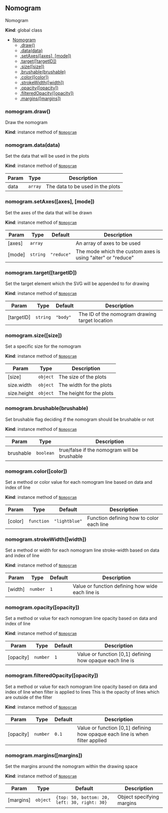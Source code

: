 <a name="Nomogram"></a>

## Nomogram
Nomogram

**Kind**: global class  

* [Nomogram](#Nomogram)
    * [.draw()](#Nomogram+draw)
    * [.data(data)](#Nomogram+data)
    * [.setAxes([axes], [mode])](#Nomogram+setAxes)
    * [.target([targetID])](#Nomogram+target)
    * [.size([size])](#Nomogram+size)
    * [.brushable(brushable)](#Nomogram+brushable)
    * [.color([color])](#Nomogram+color)
    * [.strokeWidth([width])](#Nomogram+strokeWidth)
    * [.opacity([opacity])](#Nomogram+opacity)
    * [.filteredOpacity([opacity])](#Nomogram+filteredOpacity)
    * [.margins([margins])](#Nomogram+margins)

<a name="Nomogram+draw"></a>

### nomogram.draw()
Draw the nomogram

**Kind**: instance method of <code>[Nomogram](#Nomogram)</code>  
<a name="Nomogram+data"></a>

### nomogram.data(data)
Set the data that will be used in the plots

**Kind**: instance method of <code>[Nomogram](#Nomogram)</code>  

| Param | Type | Description |
| --- | --- | --- |
| data | <code>array</code> | The data to be used in the plots |

<a name="Nomogram+setAxes"></a>

### nomogram.setAxes([axes], [mode])
Set the axes of the data that will be drawn

**Kind**: instance method of <code>[Nomogram](#Nomogram)</code>  

| Param | Type | Default | Description |
| --- | --- | --- | --- |
| [axes] | <code>array</code> | <code></code> | An array of axes to be used |
| [mode] | <code>string</code> | <code>&quot;reduce&quot;</code> | The mode which the custom axes is using "alter" or "reduce" |

<a name="Nomogram+target"></a>

### nomogram.target([targetID])
Set the target element which the SVG will be appended to for drawing

**Kind**: instance method of <code>[Nomogram](#Nomogram)</code>  

| Param | Type | Default | Description |
| --- | --- | --- | --- |
| [targetID] | <code>string</code> | <code>&quot;body&quot;</code> | The ID of the nomogram drawing target location |

<a name="Nomogram+size"></a>

### nomogram.size([size])
Set a specific size for the nomogram

**Kind**: instance method of <code>[Nomogram](#Nomogram)</code>  

| Param | Type | Description |
| --- | --- | --- |
| [size] | <code>object</code> | The size of the plots |
| size.width | <code>object</code> | The width for the plots |
| size.height | <code>object</code> | The height for the plots |

<a name="Nomogram+brushable"></a>

### nomogram.brushable(brushable)
Set brushable flag deciding if the nomogram should be brushable or not

**Kind**: instance method of <code>[Nomogram](#Nomogram)</code>  

| Param | Type | Description |
| --- | --- | --- |
| brushable | <code>boolean</code> | true/false if the nomogram will be brushable |

<a name="Nomogram+color"></a>

### nomogram.color([color])
Set a method or color value for each nomogram line based on data and
index of line

**Kind**: instance method of <code>[Nomogram](#Nomogram)</code>  

| Param | Type | Default | Description |
| --- | --- | --- | --- |
| [color] | <code>function</code> | <code>&quot;lightblue&quot;</code> | Function defining how to color each line |

<a name="Nomogram+strokeWidth"></a>

### nomogram.strokeWidth([width])
Set a method or width for each nomogram line stroke-width based on data and
index of line

**Kind**: instance method of <code>[Nomogram](#Nomogram)</code>  

| Param | Type | Default | Description |
| --- | --- | --- | --- |
| [width] | <code>number</code> | <code>1</code> | Value or function defining how wide each line is |

<a name="Nomogram+opacity"></a>

### nomogram.opacity([opacity])
Set a method or value for each nomogram line opacity based on data and
index of line

**Kind**: instance method of <code>[Nomogram](#Nomogram)</code>  

| Param | Type | Default | Description |
| --- | --- | --- | --- |
| [opacity] | <code>number</code> | <code>1</code> | Value or function [0,1] defining how opaque each line is |

<a name="Nomogram+filteredOpacity"></a>

### nomogram.filteredOpacity([opacity])
Set a method or value for each nomogram line opacity based on data and
index of line when filter is applied to lines
This is the opacity of lines which are outside of the filter

**Kind**: instance method of <code>[Nomogram](#Nomogram)</code>  

| Param | Type | Default | Description |
| --- | --- | --- | --- |
| [opacity] | <code>number</code> | <code>0.1</code> | Value or function [0,1] defining how opaque each line is when filter applied |

<a name="Nomogram+margins"></a>

### nomogram.margins([margins])
Set the margins around the nomogram within the drawing space

**Kind**: instance method of <code>[Nomogram](#Nomogram)</code>  

| Param | Type | Default | Description |
| --- | --- | --- | --- |
| [margins] | <code>object</code> | <code>{top: 50, bottom: 20, left: 30, right: 30}</code> | Object specifying margins |

